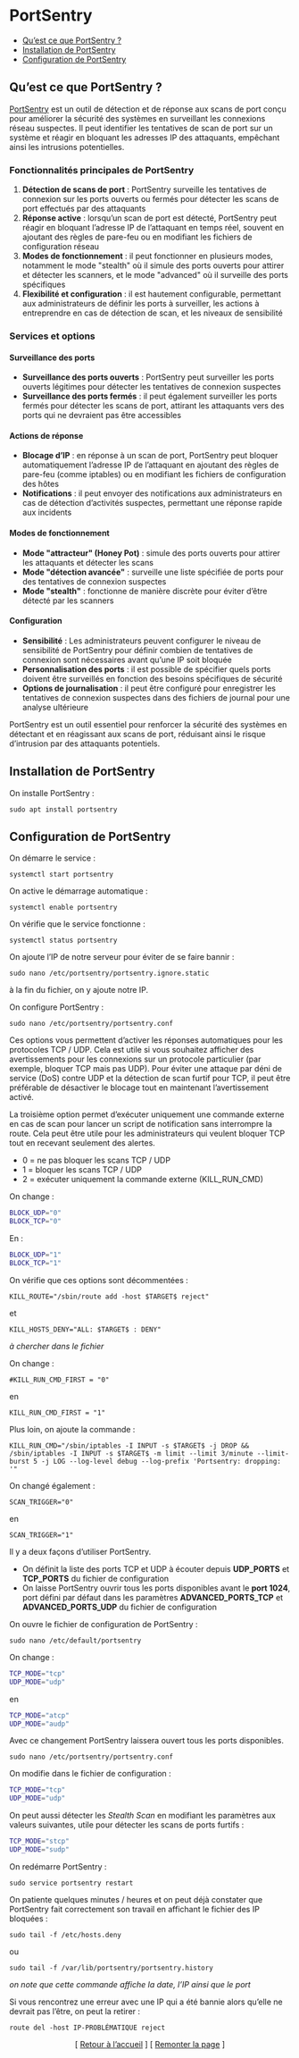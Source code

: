 # PortSentry

- [Qu’est ce que PortSentry ?](#)
- [Installation de PortSentry](#installation-de-portsentry)
- [Configuration de PortSentry](#configuration-de-portSentry)

## Qu’est ce que PortSentry ?

[PortSentry](https://github.com/Perdjesk/portsentry) est un outil de détection et de réponse aux scans de port conçu pour améliorer la sécurité des systèmes en surveillant les connexions réseau suspectes. Il peut identifier les tentatives de scan de port sur un système et réagir en bloquant les adresses IP des attaquants, empêchant ainsi les intrusions potentielles.

### Fonctionnalités principales de PortSentry

1. **Détection de scans de port** : PortSentry surveille les tentatives de connexion sur les ports ouverts ou fermés pour détecter les scans de port effectués par des attaquants
2. **Réponse active** : lorsqu’un scan de port est détecté, PortSentry peut réagir en bloquant l’adresse IP de l’attaquant en temps réel, souvent en ajoutant des règles de pare-feu ou en modifiant les fichiers de configuration réseau
3. **Modes de fonctionnement** : il peut fonctionner en plusieurs modes, notamment le mode "stealth" où il simule des ports ouverts pour attirer et détecter les scanners, et le mode "advanced" où il surveille des ports spécifiques
4. **Flexibilité et configuration** : il est hautement configurable, permettant aux administrateurs de définir les ports à surveiller, les actions à entreprendre en cas de détection de scan, et les niveaux de sensibilité

### Services et options

#### Surveillance des ports

- **Surveillance des ports ouverts** : PortSentry peut surveiller les ports ouverts légitimes pour détecter les tentatives de connexion suspectes
- **Surveillance des ports fermés** : il peut également surveiller les ports fermés pour détecter les scans de port, attirant les attaquants vers des ports qui ne devraient pas être accessibles

#### Actions de réponse

- **Blocage d’IP** : en réponse à un scan de port, PortSentry peut bloquer automatiquement l’adresse IP de l’attaquant en ajoutant des règles de pare-feu (comme iptables) ou en modifiant les fichiers de configuration des hôtes
- **Notifications** : il peut envoyer des notifications aux administrateurs en cas de détection d’activités suspectes, permettant une réponse rapide aux incidents

#### Modes de fonctionnement

- **Mode "attracteur" (Honey Pot)** : simule des ports ouverts pour attirer les attaquants et détecter les scans
- **Mode "détection avancée"** : surveille une liste spécifiée de ports pour des tentatives de connexion suspectes
- **Mode "stealth"** : fonctionne de manière discrète pour éviter d’être détecté par les scanners

#### Configuration

- **Sensibilité** : Les administrateurs peuvent configurer le niveau de sensibilité de PortSentry pour définir combien de tentatives de connexion sont nécessaires avant qu’une IP soit bloquée
- **Personnalisation des ports** : il est possible de spécifier quels ports doivent être surveillés en fonction des besoins spécifiques de sécurité
- **Options de journalisation** : il peut être configuré pour enregistrer les tentatives de connexion suspectes dans des fichiers de journal pour une analyse ultérieure

PortSentry est un outil essentiel pour renforcer la sécurité des systèmes en détectant et en réagissant aux scans de port, réduisant ainsi le risque d’intrusion par des attaquants potentiels.

## Installation de PortSentry

On installe PortSentry :

`sudo apt install portsentry`

## Configuration de PortSentry

On démarre le service :

`systemctl start portsentry`

On active le démarrage automatique :

`systemctl enable portsentry`

On vérifie que le service fonctionne :

`systemctl status portsentry`

On ajoute l’IP de notre serveur pour éviter de se faire bannir :

`sudo nano /etc/portsentry/portsentry.ignore.static`

à la fin du fichier, on y ajoute notre IP.

On configure PortSentry :

`sudo nano /etc/portsentry/portsentry.conf`

Ces options vous permettent d’activer les réponses automatiques pour les protocoles TCP / UDP. Cela est utile si vous souhaitez afficher des avertissements pour les connexions sur un protocole particulier (par exemple, bloquer TCP mais pas UDP). Pour éviter une attaque par déni de service (DoS) contre UDP et la détection de scan furtif pour TCP, il peut être préférable de désactiver le blocage tout en maintenant l’avertissement activé.

La troisième option permet d’exécuter uniquement une commande externe en cas de scan pour lancer un script de notification sans interrompre la route. Cela peut être utile pour les administrateurs qui veulent bloquer TCP tout en recevant seulement des alertes.

* 0 = ne pas bloquer les scans TCP / UDP
* 1 = bloquer les scans TCP / UDP
* 2 = exécuter uniquement la commande externe (KILL_RUN_CMD)

On change :

```sh
BLOCK_UDP="0"
BLOCK_TCP="0"
```

En :

```sh
BLOCK_UDP="1"
BLOCK_TCP="1"
```

On vérifie que ces options sont décommentées :

`KILL_ROUTE="/sbin/route add -host $TARGET$ reject"`

et

`KILL_HOSTS_DENY="ALL: $TARGET$ : DENY"`

*à chercher dans le fichier*

On change :

`#KILL_RUN_CMD_FIRST = "0"`

en

`KILL_RUN_CMD_FIRST = "1"`

Plus loin, on ajoute la commande :

`KILL_RUN_CMD="/sbin/iptables -I INPUT -s $TARGET$ -j DROP && /sbin/iptables -I INPUT -s $TARGET$ -m limit --limit 3/minute --limit-burst 5 -j LOG --log-level debug --log-prefix 'Portsentry: dropping: '"`

On changé également :

`SCAN_TRIGGER="0"`

en

`SCAN_TRIGGER="1"`

Il y a deux façons d’utiliser PortSentry.

* On définit la liste des ports TCP et UDP à écouter depuis **UDP_PORTS** et **TCP_PORTS** du fichier de configuration
* On laisse PortSentry ouvrir tous les ports disponibles avant le **port 1024**, port défini par défaut dans les paramètres **ADVANCED_PORTS_TCP** et **ADVANCED_PORTS_UDP** du fichier de configuration

On ouvre le fichier de configuration de PortSentry :

`sudo nano /etc/default/portsentry`

On change :

```sh
TCP_MODE="tcp"
UDP_MODE="udp"
```

en

```sh
TCP_MODE="atcp"
UDP_MODE="audp"
```

Avec ce changement PortSentry laissera ouvert tous les ports disponibles.

`sudo nano /etc/portsentry/portsentry.conf`

On modifie dans le fichier de configuration :

```sh
TCP_MODE="tcp"
UDP_MODE="udp"
```

On peut aussi détecter les *Stealth Scan* en modifiant les paramètres aux valeurs suivantes, utile pour détecter les scans de ports furtifs :

```sh
TCP_MODE="stcp"
UDP_MODE="sudp"
```

On redémarre PortSentry :

`sudo service portsentry restart`

On patiente quelques minutes / heures et on peut déjà constater que PortSentry fait correctement son travail en affichant le fichier des IP bloquées :

`sudo tail -f /etc/hosts.deny`

ou

`sudo tail -f /var/lib/portsentry/portsentry.history`

*on note que cette commande affiche la date, l’IP ainsi que le port*

Si vous rencontrez une erreur avec une IP qui a été bannie alors qu’elle ne devrait pas l’être, on peut la retirer :

`route del -host IP-PROBLÉMATIQUE reject`

<p align="center">
  [ <a href="README.md">Retour à l’accueil</a> ]
  [ <a href="#portsentry">Remonter la page</a> ]
</p>